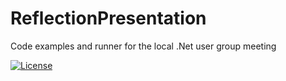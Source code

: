# ReflectionPresentation

Code examples and runner for the local .Net user group meeting

[![License](https://img.shields.io/badge/License-Apache%202.0-blue.svg)](https://opensource.org/licenses/Apache-2.0)
